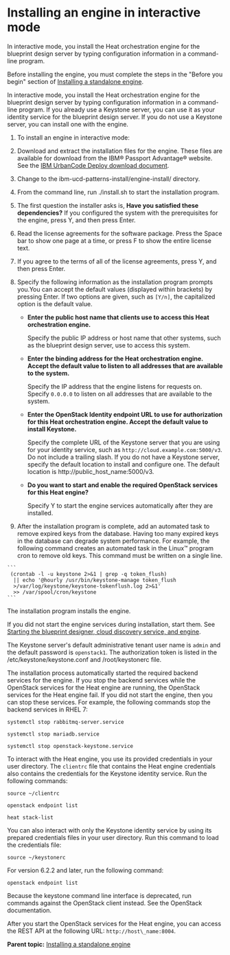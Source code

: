 # Installing an engine in interactive mode

In interactive mode, you install the Heat orchestration engine for the blueprint design server by typing configuration information in a command-line program.

Before installing the engine, you must complete the steps in the "Before you begin" section of [Installing a standalone engine](install_engine_standalone.md).

In interactive mode, you install the Heat orchestration engine for the blueprint design server by typing configuration information in a command-line program. If you already use a Keystone server, you can use it as your identity service for the blueprint design server. If you do not use a Keystone server, you can install one with the engine.

1.  To install an engine in interactive mode:
2.   Download and extract the installation files for the engine. These files are available for download from the IBM® Passport Advantage® website. See the [IBM UrbanCode Deploy download document](https://www.ibm.com/software/passportadvantage/pao_customer.html). 
3.   Change to the ibm-ucd-patterns-install/engine-install/ directory. 
4.  From the command line, run ./install.sh to start the installation program.
5.   The first question the installer asks is, **Have you satisfied these dependencies?** If you configured the system with the prerequisites for the engine, press Y, and then press Enter. 
6.   Read the license agreements for the software package. Press the Space bar to show one page at a time, or press F to show the entire license text. 
7.   If you agree to the terms of all of the license agreements, press Y, and then press Enter. 
8.  Specify the following information as the installation program prompts you.You can accept the default values \(displayed within brackets\) by pressing Enter. If two options are given, such as `[Y/n]`, the capitalized option is the default value.
    -   ****Enter the public host name that clients use to access this Heat orchestration engine.****

        Specify the public IP address or host name that other systems, such as the blueprint design server, use to access this system.

    -   ****Enter the binding address for the Heat orchestration engine. Accept the default value to listen to all addresses that are available to the system.****

        Specify the IP address that the engine listens for requests on. Specify `0.0.0.0` to listen on all addresses that are available to the system.

    -   ****Enter the OpenStack Identity endpoint URL to use for authorization for this Heat orchestration engine. Accept the default value to install Keystone.****

        Specify the complete URL of the Keystone server that you are using for your identity service, such as `http://cloud.example.com:5000/v3`. Do not include a trailing slash. If you do not have a Keystone server, specify the default location to install and configure one. The default location is http://public\_host\_name:5000/v3.

    -   ****Do you want to start and enable the required OpenStack services for this Heat engine?****

        Specify Y to start the engine services automatically after they are installed.

9.   After the installation program is complete, add an automated task to remove expired keys from the database. Having too many expired keys in the database can degrade system performance. For example, the following command creates an automated task in the Linux™ program cron to remove old keys. This command must be written on a single line.

    ```
     (crontab -l -u keystone 2>&1 | grep -q token_flush) 
      || echo '@hourly /usr/bin/keystone-manage token_flush 
      >/var/log/keystone/keystone-tokenflush.log 2>&1' 
      >> /var/spool/cron/keystone
    ```


The installation program installs the engine.

If you did not start the engine services during installation, start them. See [Starting the blueprint designer, cloud discovery service, and engine](start_patterns.md#).

The Keystone server's default administrative tenant user name is `admin` and the default password is `openstack1`. The authorization token is listed in the /etc/keystone/keystone.conf and /root/keystonerc file.

The installation process automatically started the required backend services for the engine. If you stop the backend services while the OpenStack services for the Heat engine are running, the OpenStack services for the Heat engine fail. If you did not start the engine, then you can stop these services. For example, the following commands stop the backend services in RHEL 7:

```
systemctl stop rabbitmq-server.service
```

```
systemctl stop mariadb.service
```

```
systemctl stop openstack-keystone.service
```

To interact with the Heat engine, you use its provided credentials in your user directory. The `clientrc` file that contains the Heat engine credentials also contains the credentials for the Keystone identity service. Run the following commands:

```
source ~/clientrc
```

```
openstack endpoint list
```

```
heat stack-list
```

You can also interact with only the Keystone identity service by using its prepared credentials files in your user directory. Run this command to load the credentials file:

```
source ~/keystonerc
```

For version 6.2.2 and later, run the following command:

```
openstack endpoint list
```

Because the keystone command line interface is deprecated, run commands against the OpenStack client instead. See the OpenStack documentation.

After you start the OpenStack services for the Heat engine, you can access the REST API at the following URL: `http://host\_name:8004`.

**Parent topic:** [Installing a standalone engine](../../com.ibm.edt.doc/topics/install_engine_standalone.md)


